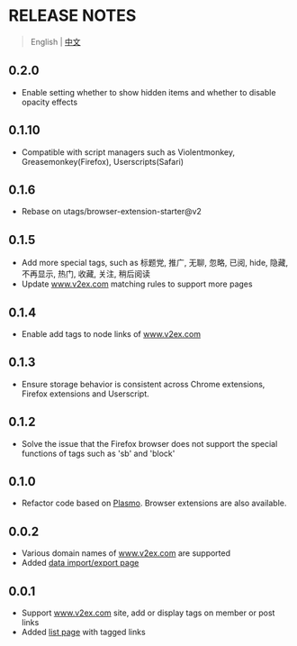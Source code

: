 # RELEASE NOTES

> English | [中文](zh-CN.md)

## 0.2.0

- Enable setting whether to show hidden items and whether to disable opacity effects

## 0.1.10

- Compatible with script managers such as Violentmonkey, Greasemonkey(Firefox), Userscripts(Safari)

## 0.1.6

- Rebase on utags/browser-extension-starter@v2

## 0.1.5

- Add more special tags, such as 标题党, 推广, 无聊, 忽略, 已阅, hide, 隐藏, 不再显示, 热门, 收藏, 关注, 稍后阅读
- Update www.v2ex.com matching rules to support more pages

## 0.1.4

- Enable add tags to node links of www.v2ex.com

## 0.1.3

- Ensure storage behavior is consistent across Chrome extensions, Firefox extensions and Userscript.

## 0.1.2

- Solve the issue that the Firefox browser does not support the special functions of tags such as 'sb' and 'block'

## 0.1.0

- Refactor code based on [Plasmo](https://www.plasmo.com/). Browser extensions are also available.

## 0.0.2

- Various domain names of www.v2ex.com are supported
- Added [data import/export page](https://utags.pipecraft.net/data/)

## 0.0.1

- Support www.v2ex.com site, add or display tags on member or post links
- Added [list page](https://utags.pipecraft.net/tags/) with tagged links
